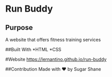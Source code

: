 # Run Buddy

## Purpose
A website that offers fitness training services

##Built With
*HTML
*CSS

#Website
https://lernantino.github.io/run-buddy

##Contribution
Made with ❤️ by Sugar Shane

